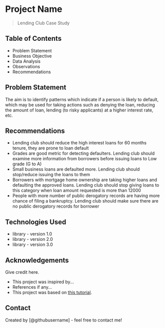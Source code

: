 # Project Name
> Lending Club Case Study


## Table of Contents
* Problem Statement
* Business Objective
* Data Analysis
* Observations
* Recommendations

<!-- You can include any other section that is pertinent to your problem -->

## Problem Statement
The aim is to identify patterns which indicate if a person is likely to default, which may be used for taking actions such as denying the loan, reducing the amount of loan, lending (to risky applicants) at a higher interest rate, etc.

<!-- You don't have to answer all the questions - just the ones relevant to your project. -->

## Recommendations
- Lending club should reduce the high interest loans for 60 months tenure, they are prone to loan default
- Grades are good metric for detecting defaulters. Lending club should examine more information from borrowers before issuing loans to Low grade (G to A)
- Small business loans are defaulted more. Lending club should stop/reduce issuing the loans to them
- Borrowers with mortgage home ownership are taking higher loans and defaulting the approved loans. Lending club should stop giving loans to this category when loan amount requested is more than 12000
- People with more number of public derogatory records are having more chance of filing a bankruptcy. Lending club should make sure there are no public derogatory records for borrower

<!-- You don't have to answer all the questions - just the ones relevant to your project. -->


## Technologies Used
- library - version 1.0
- library - version 2.0
- library - version 3.0

<!-- As the libraries versions keep on changing, it is recommended to mention the version of library used in this project -->

## Acknowledgements
Give credit here.
- This project was inspired by...
- References if any...
- This project was based on [this tutorial](https://www.example.com).


## Contact
Created by [@githubusername] - feel free to contact me!


<!-- Optional -->
<!-- ## License -->
<!-- This project is open source and available under the [... License](). -->

<!-- You don't have to include all sections - just the one's relevant to your project -->

